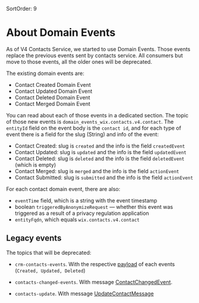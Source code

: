 SortOrder: 9
# About Domain Events

As of V4 Contacts Service, we started to use Domain Events.
Those events replace the previous events sent by contacts service.
All consumers but move to those events, all the older ones will be deprecated.

The existing domain events are:

- Contact Created Domain Event
- Contact Updated Domain Event
- Contact Deleted Domain Event
- Contact Merged Domain Event

You can read about each of those events in a dedicated section.
The topic of those new events is `domain_events_wix.contacts.v4.contact`.
The `entityId` field on the event body is the `contact id`,
and for each type of event there is a field for the slug (String)
and info of the event:

- Contact Created: slug is `created` and the info is the field `createdEvent`
- Contact Updated: slug is `updated` and the info is the field `updatedEvent`
- Contact Deleted: slug is `deleted` and the info is the field `deletedEvent` (which is empty)
- Contact Merged: slug is `merged` and the info is the field `actionEvent`
- Contact Submitted: slug is `submitted` and the info is the field `actionEvent`

For each contact domain event, there are also:

- `eventTime` field, which is a string with the event timestamp
- boolean `triggeredByAnonymizeRequest` — whether this event was triggered
  as a result of a privacy regulation application
- `entityFqdn`, which equals `wix.contacts.v4.contact`

## Legacy events 

The topics that will be deprecated:
- `crm-contacts-events`. With the respective [payload][v1-events] of each events (`Created, Updated, Deleted`)

- `contacts-changed-events`. With message [ContactChangedEvent][bootstrap-events-1].

- `contacts-update`. With message [UpdateContactMessage][bootstrap-events-2]

[v1-events]: https://github.com/wix-private/crm/blob/master/contacts/core/contacts-api/src/main/proto/v1/webhooks/contact_events.proto
[bootstrap-events-1]: https://github.com/wix-private/crm/blob/master/wix-contacts-server/wix-contacts-server-api/src/main/scala/com/wixpress/contacts/api/greyhound/ContactChangedEvent.scala
[bootstrap-events-2]: https://github.com/wix-private/crm/blob/master/wix-contacts-server/wix-contacts-server-api/src/main/scala/com/wixpress/contacts/api/greyhound/UpdateContactMessage.scala